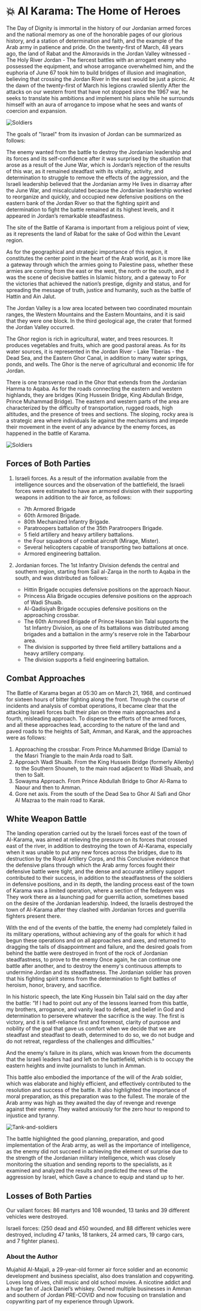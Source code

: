 # 💥 Al Karama: The Home of Heroes

The Day of Dignity is immortal in the history of our Jordanian armed forces and
the national memory as one of the honorable pages of our glorious history, and a
station of determination and faith, and the example of the Arab army in patience
and pride. On the twenty-first of March, 48 years ago, the land of Rabat and the
Almoravids in the Jordan Valley witnessed - The Holy River Jordan - The fiercest
battles with an arrogant enemy who possessed the equipment, and whose arrogance
overwhelmed him, and the euphoria of June 67 took him to build bridges of
illusion and imagination, believing that crossing the Jordan River in the east
would be just a picnic. At the dawn of the twenty-first of March his legions
crawled silently After the attacks on our western front that have not stopped
since the 1967 war, he seeks to translate his ambitions and implement his plans
while he surrounds himself with an aura of arrogance to impose what he sees and
wants of coercion and expansion.

![Soldiers](_static/images/karama/image1.jpg)

The goals of "Israel" from its invasion of Jordan can be summarized as follows:

The enemy wanted from the battle to destroy the Jordanian leadership and its
forces and its self-confidence after it was surprised by the situation that
arose as a result of the June War, which is Jordan’s rejection of the results of
this war, as it remained steadfast with its vitality, activity, and
determination to struggle to remove the effects of the aggression, and the
Israeli leadership believed that the Jordanian army He lives in disarray after
the June War, and miscalculated because the Jordanian leadership worked to
reorganize and quickly, and occupied new defensive positions on the eastern bank
of the Jordan River so that the fighting spirit and determination to fight the
battle remained at its highest levels, and it appeared in Jordan’s remarkable
steadfastness.

The site of the Battle of Karama is important from a religious point of view, as
it represents the land of Rabat for the sake of God within the Levant region.

As for the geographical and strategic importance of this region, it constitutes
the center point in the heart of the Arab world, as it is more like a gateway
through which the armies going to Palestine pass, whether these armies are
coming from the east or the west, the north or the south, and it was the scene
of decisive battles in Islamic history, and a gateway to For the victories that
achieved the nation’s prestige, dignity and status, and for spreading the
message of truth, justice and humanity, such as the battle of Hattin and Ain
Jalut.

The Jordan Valley is a low area located between two coordinated mountain ranges,
the Western Mountains and the Eastern Mountains, and it is said that they were
one block. In the third geological age, the crater that formed the Jordan Valley
occurred.

The Ghor region is rich in agricultural, water, and trees resources. It produces
vegetables and fruits, which are good pastoral areas. As for its water sources,
it is represented in the Jordan River - Lake Tiberias - the Dead Sea, and the
Eastern Ghor Canal, in addition to many water springs, ponds, and wells. The
Ghor is the nerve of agricultural and economic life for Jordan.

There is one transverse road in the Ghor that extends from the Jordanian Hamma
to Aqaba. As for the roads connecting the eastern and western highlands, they
are bridges (King Hussein Bridge, King Abdullah Bridge, Prince Muhammad Bridge).
The eastern and western parts of the area are characterized by the difficulty of
transportation, rugged roads, high altitudes, and the presence of trees and
sections. The sloping, rocky area is a strategic area where individuals lie
against the mechanisms and impede their movement in the event of any advance by
the enemy forces, as happened in the battle of Karama.

![Soldiers](_static/images/karama/image2.jpg)

## Forces of Both Parties

1. Israeli forces. As a result of the information available from the
   intelligence sources and the observation of the battlefield, the Israeli
   forces were estimated to have an armored division with their supporting
   weapons in addition to the air force, as follows:

   - 7th Armored Brigade
   - 60th Armored Brigade.
   - 80th Mechanized Infantry Brigade.
   - Paratroopers battalion of the 35th Paratroopers Brigade.
   - 5 field artillery and heavy artillery battalions.
   - the Four squadrons of combat aircraft (Mirage, Mister).
   - Several helicopters capable of transporting two battalions at once.
   - Armored engineering battalion.

2. Jordanian forces. The 1st Infantry Division defends the central and southern
   region, starting from Sail al-Zarqa in the north to Aqaba in the south, and
   was distributed as follows:

   - Hittin Brigade occupies defensive positions on the approach Naour.
   - Princess Alia Brigade occupies defensive positions on the approach of Wadi
     Shuaib.
   - Al-Qadisiyah Brigade occupies defensive positions on the approaching
     crossbar.
   - The 60th Armored Brigade of Prince Hassan bin Talal supports the 1st
     Infantry Division, as one of its battalions was distributed among brigades
     and a battalion in the army's reserve role in the Tabarbour area.
   - The division is supported by three field artillery battalions and a heavy
     artillery company.
   - The division supports a field engineering battalion.

## Combat Approaches

The Battle of Karama began at 05:30 am on March 21, 1968, and continued for
sixteen hours of bitter fighting along the front. Through the course of
incidents and analysis of combat operations, it became clear that the attacking
Israeli forces built their plan on three main approaches and a fourth,
misleading approach. To disperse the efforts of the armed forces, and all these
approaches lead, according to the nature of the land and paved roads to the
heights of Salt, Amman, and Karak, and the approaches were as follows:

1. Approaching the crossbar. From Prince Muhammed Bridge (Damia) to the Masri
   Triangle to the main Arda road to Salt.
2. Approach Wadi Shuaib. From the King Hussein Bridge (formerly Allenby) to the
   Southern Shouneh, to the main road adjacent to Wadi Shuaib, and then to Salt.
3. Sowayma Approach. From Prince Abdullah Bridge to Ghor Al-Rama to Naour and
   then to Amman.
4. Gore net axis. From the south of the Dead Sea to Ghor Al Safi and Ghor Al
   Mazraa to the main road to Karak.

## White Weapon Battle

The landing operation carried out by the Israeli forces east of the town of
Al-Karama, was aimed at relieving the pressure on its forces that crossed east
of the river, in addition to destroying the town of Al-Karama, especially when
it was unable to put any new forces across the bridges, due to its destruction
by the Royal Artillery Corps, and this Conclusive evidence that the defensive
plans through which the Arab army forces fought their defensive battle were
tight, and the dense and accurate artillery support contributed to their
success, in addition to the steadfastness of the soldiers in defensive
positions, and in its depth, the landing process east of the town of Karama was
a limited operation, where a section of the fedayeen was They work there as a
launching pad for guerrilla action, sometimes based on the desire of the
Jordanian leadership. Indeed, the Israelis destroyed the town of Al-Karama after
they clashed with Jordanian forces and guerrilla fighters present there.

With the end of the events of the battle, the enemy had completely failed in its
military operations, without achieving any of the goals for which it had begun
these operations and on all approaches and axes, and returned to dragging the
tails of disappointment and failure, and the desired goals from behind the
battle were destroyed in front of the rock of Jordanian steadfastness, to prove
to the enemy Once again, he can continue one battle after another, and to
destroy the enemy's continuous attempts to undermine Jordan and its
steadfastness. The Jordanian soldier has proven that his fighting spirit stems
from the determination to fight battles of heroism, honor, bravery, and
sacrifice.

In his historic speech, the late King Hussein bin Talal said on the day after
the battle: “If I had to point out any of the lessons learned from this battle,
my brothers, arrogance, and vanity lead to defeat, and belief in God and
determination to persevere whatever the sacrifice is the way. The first is
victory, and it is self-reliance first and foremost, clarity of purpose and
nobility of the goal that gave us comfort when we decide that we are steadfast
and steadfast to death, determined to do so, we do not budge and do not retreat,
regardless of the challenges and difficulties.”

And the enemy's failure in its plans, which was known from the documents that
the Israeli leaders had and left on the battlefield, which is to occupy the
eastern heights and invite journalists to lunch in Amman.

This battle also embodied the importance of the will of the Arab soldier, which
was elaborate and highly efficient, and effectively contributed to the
resolution and success of the battle. It also highlighted the importance of
moral preparation, as this preparation was to the fullest. The morale of the
Arab army was high as they awaited the day of revenge and revenge against their
enemy. They waited anxiously for the zero hour to respond to injustice and
tyranny.

![Tank-and-soldiers](_static/images/karama/image3.jpg)

The battle highlighted the good planning, preparation, and good implementation
of the Arab army, as well as the importance of intelligence, as the enemy did
not succeed in achieving the element of surprise due to the strength of the
Jordanian military intelligence, which was closely monitoring the situation and
sending reports to the specialists, as it examined and analyzed the results and
predicted the news of the aggression by Israel, which Gave a chance to equip and
stand up to her.

## Losses of Both Parties

Our valiant forces: 86 martyrs and 108 wounded, 13 tanks and 39 different
vehicles were destroyed.

Israeli forces: (250 dead and 450 wounded, and 88 different vehicles were
destroyed, including 47 tanks, 18 tankers, 24 armed cars, 19 cargo cars, and 7
fighter planes).

### About the Author

Mujahid Al-Majali, a 29-year-old former air force soldier and an economic
development and business specialist, also does translation and copywriting.
Loves long drives, chill music and old school movies. A nicotine addict and a
huge fan of Jack Daniel’s whiskey. Owned multiple businesses in Amman and
southern of Jordan PRE-COVID and now focusing on translation and copywriting
part of my experience through Upwork.
